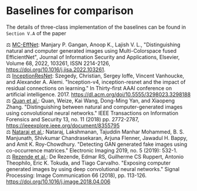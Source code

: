 # Baselines for comparison
The details of three-class implementation of the baselines can be found in `Section V.A` of the paper </br>

:balance_scale: [MC-EffNet](https://github.com/manjaryp/GANvsGraphicsvsReal): Manjary P. Gangan, Anoop K., Lajish V. L., "Distinguishing natural and computer generated images using Multi-Colorspace fused EfficientNet", Journal of Information Security and Applications, Elsevier, Volume 68, 2022, 103261, ISSN 2214-2126, https://doi.org/10.1016/j.jisa.2022.103261. </br>
:balance_scale: [InceptionResNet](https://github.com/manjaryp/GANvsGraphicsvsReal/blob/main/Baselines/inceptionresnet.py): Szegedy, Christian, Sergey Ioffe, Vincent Vanhoucke, and Alexander A. Alemi. "Inception-v4, inception-resnet and the impact of residual connections on learning." In Thirty-first AAAI conference on artificial intelligence. 2017. https://dl.acm.org/doi/10.5555/3298023.3298188 </br>
:balance_scale: [Quan et al.](https://github.com/weizequan/NIvsCG): Quan, Weize, Kai Wang, Dong-Ming Yan, and Xiaopeng Zhang. "Distinguishing between natural and computer-generated images using convolutional neural networks." IEEE Transactions on Information Forensics and Security 13, no. 11 (2018) pp. 2772-2787, https://ieeexplore.ieee.org/document/8355795 </br>
:balance_scale: [Nataraj et al.](https://github.com/manjaryp/GANvsGraphicsvsReal/blob/main/Baselines/natraj_gan_baseline.py): Nataraj, Lakshmanan, Tajuddin Manhar Mohammed, B. S. Manjunath, Shivkumar Chandrasekaran, Arjuna Flenner, Jawadul H. Bappy, and Amit K. Roy-Chowdhury. "Detecting GAN generated fake images using co-occurrence matrices." Electronic Imaging 2019, no. 5 (2019): 532-1. </br>
:balance_scale: [Rezende et al.](https://github.com/bazinho/CG): De Rezende, Edmar RS, Guilherme CS Ruppert, Antonio Theophilo, Eric K. Tokuda, and Tiago Carvalho. "Exposing computer generated images by using deep convolutional neural networks." Signal Processing: Image Communication 66 (2018), pp. 113-126. https://doi.org/10.1016/j.image.2018.04.006 </br>
